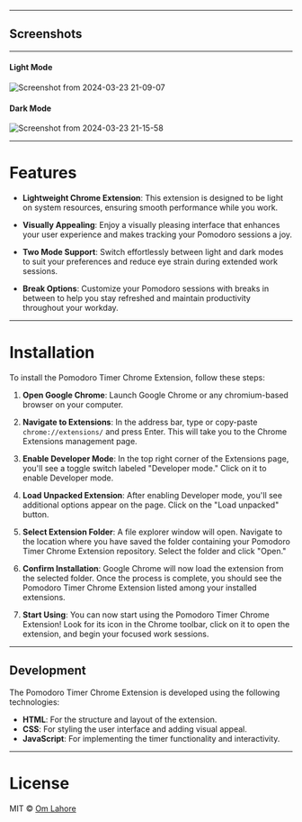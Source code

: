 ------------------------------------------------------------------------
## Screenshots


--------------------------
#### Light Mode
![Screenshot from 2024-03-23 21-09-07](https://github.com/omlahore/pomodoro-timer-extension/assets/119071446/19a62e9f-2fe5-4732-b5c4-6884e3109fbb)



#### Dark Mode
![Screenshot from 2024-03-23 21-15-58](https://github.com/omlahore/pomodoro-timer-extension/assets/119071446/7f3dc4c4-7d98-470c-aa06-ce54d9695a10)



------------------------------------------------------------------------

# Features


- **Lightweight Chrome Extension**: This extension is designed to be light on system resources, ensuring smooth performance while you work.
  
- **Visually Appealing**: Enjoy a visually pleasing interface that enhances your user experience and makes tracking your Pomodoro sessions a joy.

- **Two Mode Support**: Switch effortlessly between light and dark modes to suit your preferences and reduce eye strain during extended work sessions.

- **Break Options**: Customize your Pomodoro sessions with breaks in between to help you stay refreshed and maintain productivity throughout your workday.

------------------------------------------------------------------------

# Installation

To install the Pomodoro Timer Chrome Extension, follow these steps:

1. **Open Google Chrome**: Launch Google Chrome or any chromium-based browser on your computer.

2. **Navigate to Extensions**: In the address bar, type or copy-paste `chrome://extensions/` and press Enter. This will take you to the Chrome Extensions management page.

3. **Enable Developer Mode**: In the top right corner of the Extensions page, you'll see a toggle switch labeled "Developer mode." Click on it to enable Developer mode.

4. **Load Unpacked Extension**: After enabling Developer mode, you'll see additional options appear on the page. Click on the "Load unpacked" button.

5. **Select Extension Folder**: A file explorer window will open. Navigate to the location where you have saved the folder containing your Pomodoro Timer Chrome Extension repository. Select the folder and click "Open."

6. **Confirm Installation**: Google Chrome will now load the extension from the selected folder. Once the process is complete, you should see the Pomodoro Timer Chrome Extension listed among your installed extensions.

7. **Start Using**: You can now start using the Pomodoro Timer Chrome Extension! Look for its icon in the Chrome toolbar, click on it to open the extension, and begin your focused work sessions.

------------------------------------------------------------------------

## Development

The Pomodoro Timer Chrome Extension is developed using the following technologies:

- **HTML**: For the structure and layout of the extension.
- **CSS**: For styling the user interface and adding visual appeal.
- **JavaScript**: For implementing the timer functionality and interactivity.

------------------------------------------------------------------------
# License

MIT © [Om Lahore](https://github.com/omlahore)
